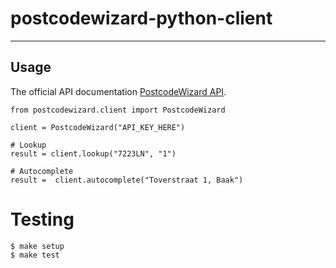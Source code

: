 # postcodewizard-python-client


---

## Usage

The official API documentation [PostcodeWizard API](https://api.postcodewizard.nl/docs/api).

```
from postcodewizard.client import PostcodeWizard

client = PostcodeWizard("API_KEY_HERE")

# Lookup
result = client.lookup("7223LN", "1")

# Autocomplete
result =  client.autocomplete("Toverstraat 1, Baak")
```

# Testing

```
$ make setup
$ make test
```
